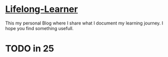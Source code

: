 # [Lifelong-Learner](https://ismaai008l.github.io/Lifelong-Learner.github.io/)  

This my personal Blog where I share what I document my learning journey.
I hope you find something usefull.

# TODO in 25
